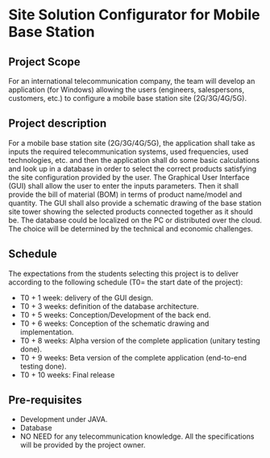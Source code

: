 # Site Solution Configurator for Mobile Base Station

## Project Scope

For an international telecommunication company, the team will develop an application (for Windows) allowing the users (engineers, salespersons, customers, etc.) to configure a mobile base station site (2G/3G/4G/5G).

## Project description

For a mobile base station site (2G/3G/4G/5G), the application shall take as inputs the required telecommunication systems, used frequencies, used technologies, etc. and then the application shall do some basic calculations and look up in a database in order to select the correct products satisfying the site configuration provided by the user.
The Graphical User Interface (GUI) shall allow the user to enter the inputs parameters. Then it shall provide the bill of material (BOM) in terms of product name/model and quantity.
The GUI shall also provide a schematic drawing of the base station site tower showing the selected products connected together as it should be.
The database could be localized on the PC or distributed over the cloud. The choice will be determined by the technical and economic challenges.

## Schedule

The expectations from the students selecting this project is to deliver according to the following schedule (T0= the start date of the project):

- T0 + 1 week: delivery of the GUI design.
- T0 + 3 weeks: definition of the database architecture.
- T0 + 5 weeks: Conception/Development of the back end.
- T0 + 6 weeks: Conception of the schematic drawing and implementation.
- T0 + 8 weeks: Alpha version of the complete application (unitary testing done).
- T0 + 9 weeks: Beta version of the complete application (end-to-end testing done).
- T0 + 10 weeks: Final release

## Pre-requisites

- Development under JAVA.
- Database
- NO NEED for any telecommunication knowledge. All the specifications will be provided by the project owner.